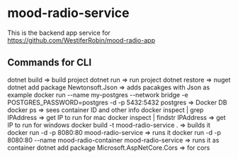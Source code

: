 # mood-radio-service
This is the backend app service for https://github.com/WestiferRobin/mood-radio-app

## Commands for CLI
dotnet build => build project
dotnet run => run project
dotnet restore => nuget
dotnet add package Newtonsoft.Json => adds pacakges with Json as example
docker run --name my-postgres --network bridge -e POSTGRES_PASSWORD=postgres -d -p 5432:5432 postgres
=> Docker DB
docker ps => sees container ID and other info
docker inspect <CONTAINER ID> | grep IPAddress => get IP to run for mac
docker inspect <CONTAINER ID> | findstr IPAddress => get IP to run for windows
docker build -t mood-radio-service . => builds it
docker run -d -p 8080:80 mood-radio-service => runs it
docker run -d -p 8080:80 --name mood-radio-container mood-radio-service => runs it as container
dotnet add package Microsoft.AspNetCore.Cors => for cors